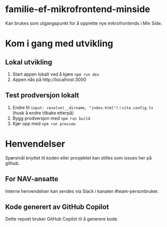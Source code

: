 # familie-ef-mikrofrontend-minside

Kan brukes som utgangspunkt for å opprette nye mikrofrontends i Min Side.

# Kom i gang med utvikling

## Lokal utvikling

1. Start appen lokalt ved å kjøre `npm run dev`
2. Appen nås på http://localhost:3000

## Test prodversjon lokalt

1. Endre til `input: resolve(__dirname, "index.html")` i `vite.config.ts` (husk å endre tilbake etterpå)
2. Bygg prodversjon med `npm run build`
3. Kjør opp med `npm run preview`

# Henvendelser

Spørsmål knyttet til koden eller prosjektet kan stilles som issues her på github.

## For NAV-ansatte

Interne henvendelser kan sendes via Slack i kanalen #team-personbruker.

## Kode generert av GitHub Copilot

Dette repoet bruker GitHub Copilot til å generere kode.
